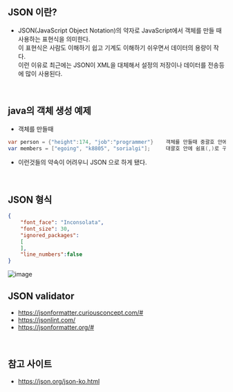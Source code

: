 ## JSON 이란?
- JSON(JavaScript Object Notation)의 약자로 JavaScript에서 객체를 만들 때 사용하는 표현식을 의미한다.  
  이 표현식은 사람도 이해하기 쉽고 기계도 이해하기 쉬우면서 데이터의 용량이 작다.   
  이런 이유로 최근에는 JSON이 XML을 대체해서 설정의 저장이나 데이터를 전송등에 많이 사용된다.  

<br/>

## java의 객체 생성 예제
- 객체를 만들때 
```java
var person = {"height":174, "job":"programmer"}    객체를 만들때 중괄호 안에 height 와 job 이라는것은 쉼표(,) 로 구분된 규칙(약속)을 지켜야 한다.
var members = ["egoing", "k8805", "sorialgi"];     대괄호 안에 쉼표(,)로 구분하면 배열 규칙이라고 정한다. 
```
- 이런것들의 약속이 어려우니 JSON 으로 하게 됐다. 

<br/>

## JSON 형식 
```json
{
    "font_face": "Inconsolata",
    "font_size": 30,
    "ignored_packages":
    [
    ],
    "line_numbers":false
}
```

![image](https://user-images.githubusercontent.com/40311906/136728376-6f405587-c437-433f-a059-83977f763d21.png)


## JSON validator
- https://jsonformatter.curiousconcept.com/#
- https://jsonlint.com/
- https://jsonformatter.org/#

<br/>

## 참고 사이트 
- https://json.org/json-ko.html

